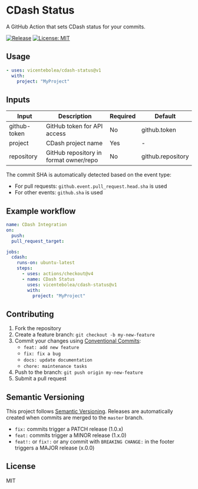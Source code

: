 # CDash Status

A GitHub Action that sets CDash status for your commits.

[![Release](https://img.shields.io/github/v/release/vicentebolea/cdash-status)](https://github.com/vicentebolea/cdash-status/releases)
[![License: MIT](https://img.shields.io/badge/License-MIT-yellow.svg)](LICENSE)

## Usage

```yaml
- uses: vicentebolea/cdash-status@v1
  with:
    project: "MyProject"
```

## Inputs

| Input         | Description                           | Required | Default          |
|---------------|---------------------------------------|----------|------------------|
| github-token  | GitHub token for API access           | No       | github.token     |
| project       | CDash project name                    | Yes      | -                |
| repository    | GitHub repository in format owner/repo| No       | github.repository|

The commit SHA is automatically detected based on the event type:
- For pull requests: `github.event.pull_request.head.sha` is used
- For other events: `github.sha` is used

## Example workflow

```yaml
name: CDash Integration
on:
  push:
  pull_request_target:

jobs:
  cdash:
    runs-on: ubuntu-latest
    steps:
      - uses: actions/checkout@v4
      - name: CDash Status
        uses: vicentebolea/cdash-status@v1
        with:
          project: "MyProject"
```

## Contributing

1. Fork the repository
2. Create a feature branch: `git checkout -b my-new-feature`
3. Commit your changes using [Conventional Commits](https://www.conventionalcommits.org/):
   - `feat: add new feature`
   - `fix: fix a bug`
   - `docs: update documentation`
   - `chore: maintenance tasks`
4. Push to the branch: `git push origin my-new-feature`
5. Submit a pull request

## Semantic Versioning

This project follows [Semantic Versioning](https://semver.org/).
Releases are automatically created when commits are merged to the `master` branch.

- `fix:` commits trigger a PATCH release (1.0.x)
- `feat:` commits trigger a MINOR release (1.x.0)
- `feat!:` or `fix!:` or any commit with `BREAKING CHANGE:` in the footer triggers a MAJOR release (x.0.0)

## License

MIT